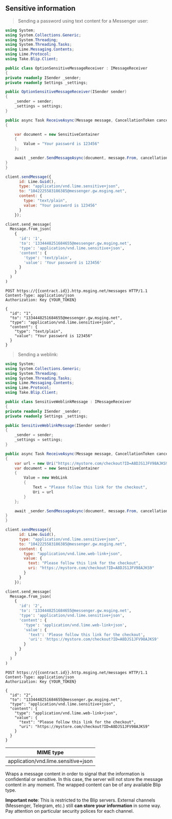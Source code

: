 ## Sensitive information

> Sending a password using text content for a Messenger user:

```csharp
using System;
using System.Collections.Generic;
using System.Threading;
using System.Threading.Tasks;
using Lime.Messaging.Contents;
using Lime.Protocol;
using Take.Blip.Client;

public class OptionSensitiveMessageReceiver : IMessageReceiver
{
private readonly ISender _sender;
private readonly Settings _settings;

public OptionSensitiveMessageReceiver(ISender sender)
{
    _sender = sender;
    _settings = settings;
}

public async Task ReceiveAsync(Message message, CancellationToken cancellationToken)
{

    var document = new SensitiveContainer
    {
        Value = "Your password is 123456"
    };

    await _sender.SendMessageAsync(document, message.From, cancellationToken);
}
}
```

```javascript
client.sendMessage({
      id: Lime.Guid(),
      type: "application/vnd.lime.sensitive+json",
      to: "1042225583186385@messenger.gw.msging.net",
      content: {
        type: "text/plain",
        value: "Your password is 123456"
      }
    });
```

```python
client.send_message(
  Message.from_json(
    {
      'id': '1',
      'to': '1334448251684655@messenger.gw.msging.net',
      'type': 'application/vnd.lime.sensitive+json',
      'content': {
        'type': 'text/plain',
        'value': 'Your password is 123456'
      }
    }
  )
)
```

```http
POST https://{{contract.id}}.http.msging.net/messages HTTP/1.1
Content-Type: application/json
Authorization: Key {YOUR_TOKEN}

{
  "id": "1",
  "to": "1334448251684655@messenger.gw.msging.net",
  "type": "application/vnd.lime.sensitive+json",
  "content": {
    "type": "text/plain",
    "value": "Your password is 123456"
  }
}

```

> Sending a weblink:

```csharp
using System;
using System.Collections.Generic;
using System.Threading;
using System.Threading.Tasks;
using Lime.Messaging.Contents;
using Lime.Protocol;
using Take.Blip.Client;

public class SensitiveWeblinkMessage : IMessageReceiver
{
private readonly ISender _sender;
private readonly Settings _settings;

public SensitiveWeblinkMessage(ISender sender)
{
    _sender = sender;
    _settings = settings;
}

public async Task ReceiveAsync(Message message, CancellationToken cancellationToken)
{
    var url = new Uri("https://mystore.com/checkout?ID=A8DJS1JFV98AJKS9");
    var document = new SensitiveContainer
    {
        Value = new WebLink
        {
            Text = "Please follow this link for the checkout",
            Uri = url
        }
    };

    await _sender.SendMessageAsync(document, message.From, cancellationToken);
}
}
```

```javascript
client.sendMessage({
      id: Lime.Guid(),
      type: "application/vnd.lime.sensitive+json",
      to: "1042225583186385@messenger.gw.msging.net",
      content: {
        type: "application/vnd.lime.web-link+json",
        value: {
          text: "Please follow this link for the checkout",
          uri: "https://mystore.com/checkout?ID=A8DJS1JFV98AJKS9"
        }
      }
    });
```

```python
client.send_message(
  Message.from_json(
    {
      'id': '2',
      'to': '1334448251684655@messenger.gw.msging.net',
      'type': 'application/vnd.lime.sensitive+json',
      'content': {
        'type': 'application/vnd.lime.web-link+json',
        'value': {
          'text': 'Please follow this link for the checkout',
          'uri': 'https://mystore.com/checkout?ID=A8DJS1JFV98AJKS9'
        }
      }
    }
  )
)
```

```http
POST https://{{contract.id}}.http.msging.net/messages HTTP/1.1
Content-Type: application/json
Authorization: Key {YOUR_TOKEN}

{
  "id": "2",
  "to": "1334448251684655@messenger.gw.msging.net",
  "type": "application/vnd.lime.sensitive+json",
  "content": {
    "type": "application/vnd.lime.web-link+json",
    "value": {
      "text": "Please follow this link for the checkout",
      "uri": "https://mystore.com/checkout?ID=A8DJS1JFV98AJKS9"
    }
  }
}

```


| MIME type                           |
|-------------------------------------|
| application/vnd.lime.sensitive+json |

Wraps a message content in order to signal that the information is confidential or sensitive. In this case, the server will not store the message content in any moment. The wrapped content can be of any available Blip type.

**Important note**: This is restricted to the Blip servers. External channels (Messenger, Telegram, etc.) still **can store your information** in some way. Pay attention on particular security polices for each channel.
